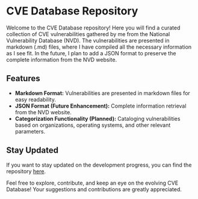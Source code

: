 # CVE Database Repository

Welcome to the CVE Database repository! Here you will find a curated collection of CVE vulnerabilities gathered by me from the National Vulnerability Database (NVD). The vulnerabilities are presented in markdown (.md) files, where I have compiled all the necessary information as I see fit. In the future, I plan to add a JSON format to preserve the complete information from the NVD website.

## Features

- **Markdown Format:** Vulnerabilities are presented in markdown files for easy readability.
- **JSON Format (Future Enhancement):** Complete information retrieval from the NVD website.
- **Categorization Functionality (Planned):** Cataloging vulnerabilities based on organizations, operating systems, and other relevant parameters.

## Stay Updated

If you want to stay updated on the development progress, you can find the repository [here](https://github.com/kaRaGODDD/course_project/tree/second_version).

Feel free to explore, contribute, and keep an eye on the evolving CVE Database! Your suggestions and contributions are greatly appreciated.
